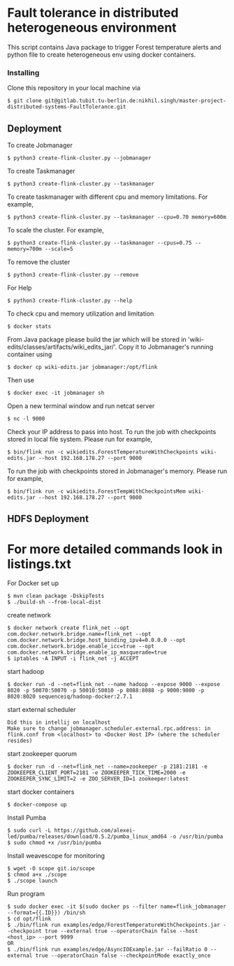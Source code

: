 # Fault tolerance in distributed heterogeneous environment

This script contains Java package to trigger Forest temperature alerts and 
python file to create heterogeneous env using docker containers.

### Installing

Clone this repository in your local machine via
```
$ git clone git@gitlab.tubit.tu-berlin.de:nikhil.singh/master-project-distributed-systems-FaultTolerance.git
```

## Deployment

To create Jobmanager
```
$ python3 create-flink-cluster.py --jobmanager
```

To create Taskmanager
```
$ python3 create-flink-cluster.py --taskmanager
```

To create taskmanager with different cpu and memory limitations. For example,
```
$ python3 create-flink-cluster.py --taskmanager --cpu=0.70 memory=600m
```

To scale the cluster. For example,
```
$ python3 create-flink-cluster.py --taskmanager --cpus=0.75 --memory=700m --scale=5
```

To remove the cluster
```
$ python3 create-flink-cluster.py --remove
```

For Help
```
$ python3 create-flink-cluster.py --help
```

To check cpu and memory utilization and limitation
```
$ docker stats
```

From Java package please build the jar which will be stored in 
'wiki-edits/classes/artifacts/wiki_edits_jar/'. Copy it to Jobmanager's 
running container using
```
$ docker cp wiki-edits.jar jobmanager:/opt/flink
```

Then use
```
$ docker exec -it jobmanager sh
```

Open a new terminal window and run netcat server
```
$ nc -l 9000
```

Check your IP address to pass into host. To run the job with checkpoints 
stored in local file system. Please run for example,
```
$ bin/flink run -c wikiedits.ForestTemperatureWithCheckpoints wiki-edits.jar --host 192.168.178.27 --port 9000
```

To run the job with checkpoints stored in Jobmanager's memory. Please run for 
example,
```
$ bin/flink run -c wikiedits.ForestTempWithCheckpointsMem wiki-edits.jar --host 192.168.178.27 --port 9000
```

## HDFS Deployment
# For more detailed commands look in listings.txt

For Docker set up
```
$ mvn clean package -DskipTests
$ ./build-sh --from-local-dist
```

create network
```
$ docker network create flink_net --opt com.docker.network.bridge.name=flink_net --opt com.docker.network.bridge.host_binding_ipv4=0.0.0.0 --opt com.docker.network.bridge.enable_icc=true --opt com.docker.network.bridge.enable_ip_masquerade=true
$ iptables -A INPUT -i flink_net -j ACCEPT
```

start hadoop 
```
$ docker run -d --net=flink_net --name hadoop --expose 9000 --expose 8020 -p 50070:50070 -p 50010:50010 -p 8088:8088 -p 9000:9000 -p 8020:8020 sequenceiq/hadoop-docker:2.7.1
```

start external scheduler
```
Did this in intellij on localhost
Make sure to change jobmanager.scheduler.external.rpc.address: in flink.conf from <localhost> to <Docker Host IP> (where the scheduler resides)
```

start zookeeper quorum
```
$ docker run -d --net=flink_net --name=zookeeper -p 2181:2181 -e ZOOKEEPER_CLIENT_PORT=2181 -e ZOOKEEPER_TICK_TIME=2000 -e ZOOKEEPER_SYNC_LIMIT=2 -e ZOO_SERVER_ID=1 zookeeper:latest
```

start docker containers
```
$ docker-compose up
```

Install Pumba
```
$ sudo curl -L https://github.com/alexei-led/pumba/releases/download/0.5.2/pumba_linux_amd64 -o /usr/bin/pumba
$ sudo chmod +x /usr/bin/pumba
```

Install weavescope for monitoring
```
$ wget -O scope git.io/scope
$ chmod a+x ./scope
$ ./scope launch
```

Run program
```
$ sudo docker exec -it $(sudo docker ps --filter name=flink_jobmanager --format={{.ID}}) /bin/sh
$ cd opt/flink
$ ./bin/flink run examples/edge/ForestTemperatureWithCheckpoints.jar --checkpoint true --external true --operatorChain false --host <host_ip> --port 9999
OR
$ ./bin/flink run examples/edge/AsyncIOExample.jar --failRatio 0 --external true --operatorChain false --checkpointMode exactly_once
```

